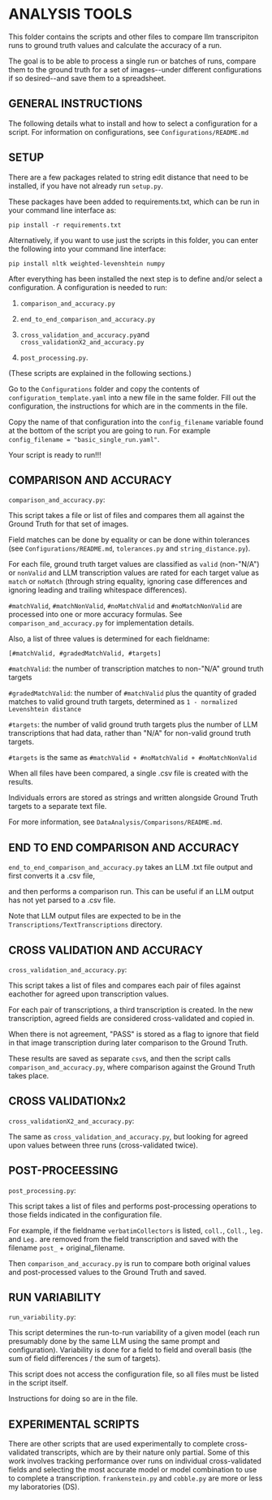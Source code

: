 # ANALYSIS TOOLS

This folder contains the scripts and other files to compare llm transcripiton runs to ground truth values and calculate the accuracy of a run.

The goal is to be able to process a single run or batches of runs, compare them to the ground truth for a set of images--under different configurations if so desired--and save them to a spreadsheet. 



## GENERAL INSTRUCTIONS

The following details what to install and how to select a configuration for a script. For information on configurations, see `Configurations/README.md` 

## SETUP
There are a few packages related to string edit distance that need to be installed, if you have not already run `setup.py`.

These packages have been added to requirements.txt, which can be run in your command line interface as:

`pip install -r requirements.txt`

Alternatively, if you want to use just the scripts in this folder, you can enter the following into your command line interface:

`pip install nltk weighted-levenshtein numpy`

After everything has been installed the next step is to define and/or select a configuration. A configuration is needed to run:

1) `comparison_and_accuracy.py`

2) `end_to_end_comparison_and_accuracy.py`

3) `cross_validation_and_accuracy.py`and `cross_validationX2_and_accuracy.py`

4) `post_processing.py`. 

(These scripts are explained in the following sections.)

Go to the `Configurations` folder and copy the contents of `configuration_template.yaml` into a new file in the same folder. Fill out the configuration, the instructions for which are in the comments in the file.

Copy the name of that configuration into the `config_filename` variable found at the bottom of the script you are going to run. For example `config_filename = "basic_single_run.yaml"`.

Your script is ready to run!!!



## COMPARISON AND ACCURACY

`comparison_and_accuracy.py`:

This script takes a file or list of files and compares them all against the Ground Truth for that set of images.

Field matches can be done by equality or can be done within tolerances (see `Configurations/README.md`, `tolerances.py` and `string_distance.py`).

For each file, ground truth target values are classified as `valid` (non-"N/A") or `nonValid` and LLM transcription values are rated for each target value as `match` or `noMatch` (through string equality, ignoring case differences and ignoring leading and trailing whitespace differences).

`#matchValid`, `#matchNonValid`, `#noMatchValid` and `#noMatchNonValid` are processed into one or more accuracy formulas. See `comparison_and_accuracy.py` for implementation details.

Also, a list of three values is determined for each fieldname: 

`[#matchValid, #gradedMatchValid, #targets]`

`#matchValid`: the number of transcription matches to non-"N/A" ground truth targets

`#gradedMatchValid`: the number of `#matchValid` plus the quantity of graded matches to valid ground truth targets, determined as `1 - normalized Levenshtein distance`

`#targets`: the number of valid ground truth targets plus the number of LLM transcriptions that had data, rather than "N/A" for non-valid ground truth targets. 

`#targets` is the same as `#matchValid + #noMatchValid + #noMatchNonValid`

When all files have been compared, a single .csv file is created with the results. 

Individuals errors are stored as strings and written alongside Ground Truth targets to a separate text file.

For more information, see `DataAnalysis/Comparisons/README.md`.

## END TO END COMPARISON AND ACCURACY

`end_to_end_comparison_and_accuracy.py` takes an LLM .txt file output and first converts it a .csv file,

and then performs a comparison run. This can be useful if an LLM output has not yet parsed to a .csv file.

Note that LLM output files are expected to be in the `Transcriptions/TextTranscriptions` directory.


## CROSS VALIDATION AND ACCURACY

`cross_validation_and_accuracy.py`:

This script takes a list of files and compares each pair of files against eachother for agreed upon transcription values.

For each pair of transcriptions, a third transcription is created. In the new transcription, agreed fields are considered cross-validated and copied in. 

When there is not agreement, "PASS" is stored as a flag to ignore that field in that image transcription during later comparison to the Ground Truth.

These results are saved as separate `csv`s, and then the script calls `comparison_and_accuracy.py`, where comparison against the Ground Truth takes place.

## CROSS VALIDATIONx2

`cross_validationX2_and_accuracy.py`:

The same as `cross_validation_and_accuracy.py`, but looking for agreed upon values between three runs (cross-validated twice).

## POST-PROCEESSING

`post_processing.py`:

This script takes a list of files and performs post-processing operations to those fields indicated in the configuration file.

For example, if the fieldname `verbatimCollectors` is listed, `coll.`, `Coll.`, `leg.` and  `Leg.` are removed from the field transcription and saved with the filename `post_` + original_filename.

Then `comparison_and_accuracy.py` is run to compare both original values and post-processed values to the Ground Truth and saved.


## RUN VARIABILITY

`run_variability.py`:

This script determines the run-to-run variability of a given model (each run presumably done by the same LLM using the same prompt and configuration). Variability is done for a field to field and overall basis (the sum of field differences / the sum of targets).

This script does not access the configuration file, so all files must be listed in the script itself.

Instructions for doing so are in the file.

## EXPERIMENTAL SCRIPTS

There are other scripts that are used experimentally to complete cross-validated transcripts, which are by their nature only partial. Some of this work involves tracking performance over runs on individual cross-validated fields and selecting the most accurate model or model combination to use to complete a transcription. `frankenstein.py` and `cobble.py` are more or less my laboratories (DS).

